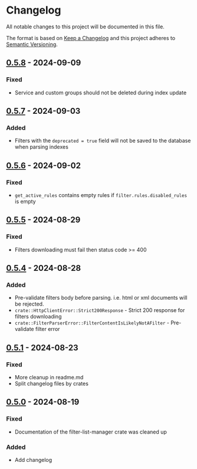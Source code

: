 # Changelog

All notable changes to this project will be documented in this file.

The format is based on [Keep a Changelog](https://keepachangelog.com/en/1.0.0/)
and this project adheres to [Semantic Versioning](https://semver.org/spec/v2.0.0.html).

## [0.5.8] - 2024-09-09

[0.5.8]: https://github.com/AdguardTeam/FilterListManager/compare/flm-0.5.7...flm-0.5.8

### Fixed

- Service and custom groups should not be deleted during index update

## [0.5.7] - 2024-09-03

[0.5.7]: https://github.com/AdguardTeam/FilterListManager/compare/flm-0.5.6...flm-0.5.7

### Added

- Filters with the `deprecated = true` field will not be saved to the database when parsing indexes

## [0.5.6] - 2024-09-02

[0.5.6]: https://github.com/AdguardTeam/FilterListManager/compare/flm-0.5.5...flm-0.5.6

### Fixed

- `get_active_rules` contains empty rules if `filter.rules.disabled_rules` is empty

## [0.5.5] - 2024-08-29

[0.5.5]: https://github.com/AdguardTeam/FilterListManager/compare/flm-0.5.4...flm-0.5.5

### Fixed

- Filters downloading must fail then status code >= 400

## [0.5.4] - 2024-08-28

[0.5.4]: https://github.com/AdguardTeam/FilterListManager/compare/flm-0.5.1...flm-0.5.4

### Added

- Pre-validate filters body before parsing. i.e. html or xml documents will be rejected.
- `crate::HttpClientError::Strict200Response` - Strict 200 response for filters downloading
- `crate::FilterParserError::FilterContentIsLikelyNotAFilter` - Pre-validate filter error

## [0.5.1] - 2024-08-23

[0.5.1]: https://github.com/AdguardTeam/FilterListManager/compare/flm-0.5.0...flm-0.5.1

### Fixed

- More cleanup in readme.md
- Split changelog files by crates

## [0.5.0] - 2024-08-19

[0.5.0]: https://github.com/AdguardTeam/FilterListManager/releases/tag/flm-0.5.0

### Fixed

- Documentation of the filter-list-manager crate was cleaned up

### Added

- Add changelog
